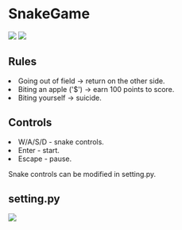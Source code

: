 <h1>SnakeGame</h1>
<img src="https://imgur.com/jeget34">
<img src="https://imgur.com/TEQPHT6">
<h2>Rules</h2>
<li>Going out of field -> return on the other side.</li>
<li>Biting an apple ('$') -> earn 100 points to score.</li>
<li>Biting yourself -> suicide.</li>
<h2>Controls</h2>
<li>W/A/S/D - snake controls.</li>
<li>Enter - start.</li>
<li>Escape - pause.</li>
<p>Snake controls can be modified in setting.py.</p>
<h2>setting.py</h2>
<img src="https://imgur.com/7bQC1K7">